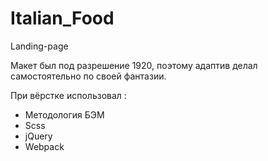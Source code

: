 # Italian_Food
Landing-page  

Макет был под разрешение 1920, поэтому адаптив делал самостоятельно по своей фантазии.  

При вёрстке использовал :
- Методология БЭМ
- Scss
- jQuery
- Webpack
